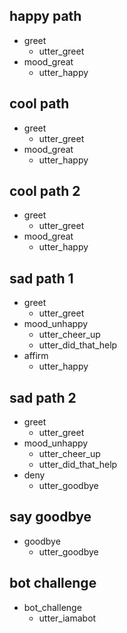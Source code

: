 ## happy path
* greet
  - utter_greet
* mood_great
  - utter_happy

## cool path
* greet
  - utter_greet
* mood_great
  - utter_happy


## cool path 2
* greet
  - utter_greet
* mood_great
  - utter_happy


## sad path 1
* greet
  - utter_greet
* mood_unhappy
  - utter_cheer_up
  - utter_did_that_help
* affirm
  - utter_happy

## sad path 2
* greet
  - utter_greet
* mood_unhappy
  - utter_cheer_up
  - utter_did_that_help
* deny
  - utter_goodbye

## say goodbye
* goodbye
  - utter_goodbye

## bot challenge
* bot_challenge
  - utter_iamabot
